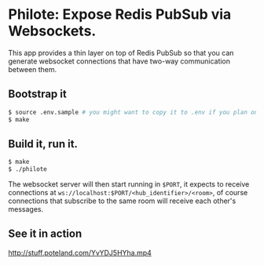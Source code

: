 # Philote: Expose Redis PubSub via Websockets.

This app provides a thin layer on top of Redis PubSub so that you can generate
websocket connections that have two-way communication between them.

## Bootstrap it

``` bash
$ source .env.sample # you might want to copy it to .env if you plan on changing the settings)
$ make
```

## Build it, run it.

``` bash
$ make
$ ./philote
```

The websocket server will then start running in `$PORT`, it expects to receive
connections at  `ws://localhost:$PORT/<hub_identifier>/<room>`, of course
connections that subscribe to the same room will receive each other's messages.


## See it in action

http://stuff.poteland.com/YvYDJ5HYha.mp4
